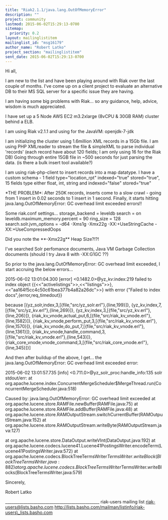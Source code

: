```yaml
---
title: "Riak2.1.1/java.lang.OutOfMemoryError"
description: ""
project: community
lastmod: 2015-06-02T15:29:13-0700
sitemap:
  priority: 0.2
layout: mailinglistitem
mailinglist_id: "msg16179"
author_name: "Robert Latko"
project_section: "mailinglistitem"
sent_date: 2015-06-02T15:29:13-0700
---
```




Hi all,

I am new to the list and have been playing around with Riak over the 
last couple of months. I've come up on a client project to evaluate an 
alternative DB to their MS SQL server for a specific issue they are having.


I am having some big problems with Riak... so any guidance, help, 
advice, wisdom is much appreciated.


I have set up a 5 Node AWS EC2 m3.2xlarge (8vCPU & 30GB RAM) cluster 
behind a ELB.

I am using Riak v2.1.1 and using for the JavaVM: openjdk-7-jdk

I am initializing the cluster using 1.6million XML records in a 15Gb 
file. I am using PHP XMLreader to stream the file & simpleXML to parse 
individual 'records' (each record have about 120 fields; I am only using 
16 for the Riak DB) Going through entire 15GB file in ~500 seconds for 
just parsing the data. (is there a bulk insert tool available?)


I am using riak-php-client to insert records into a map datatype. I have 
a custom schema - 1 field type="location\_rpt" indexed="true" 
stored="true", 15 fields type either float, int, string and 
indexed="false" stored="true"


\*THE PROBLEM\*: After 250K records, inserts come to a slow crawl - going 
from 1 insert in 0.02 seconds to 1 insert in 1 second. Finally, it 
starts hitting java.lang.OutOfMemoryError: GC overhead limit exceeded 
errors!!


Some riak.conf settings...
storage\_backend = leveldb
search = on
leveldb.maximum\_memory.percent = 90
ring\_size = 128
search.solr.jvm\_options = -d64 -Xms1g -Xmx22g -XX:+UseStringCache 
-XX:+UseCompressedOops


Did you note the \*\*-Xmx22g\*\* Heap Size?!?!

I've searched Solr perfomance documents, Java VM Garbage Collection 
documents (should I try Java 8 with -XX:G1GC ??)


So prior to the java.lang.OutOfMemoryError: GC overhead limit exceeded, 
I start accruing the below errors...


2015-06-02 13:01:04.300 [error]
<0.1482.0>@yz\_kv:index:219 failed to index object 
{{<<"activelistings">>,<<"listings">>},
<<"aa164f5cc4c50c61bea377b4a82a26dc">>} with error {"Failed to index 
docs",{error,req\_timedout}}

because [{yz\_solr,index,3,[{file,"src/yz\_solr.erl"},{line,199}]},
{yz\_kv,index,7,[{file,"src/yz\_kv.erl"},{line,269}]},
{yz\_kv,index,3,[{file,"src/yz\_kv.erl"},{line,206}]},
{riak\_kv\_vnode,actual\_put,6,[{file,"src/riak\_kv\_vnode.erl"},{line,1582}]},
{riak\_kv\_vnode,perform\_put,3,[{file,"src/riak\_kv\_vnode.erl"},{line,1570}]},
{riak\_kv\_vnode,do\_put,7,[{file,"src/riak\_kv\_vnode.erl"},{line,1361}]},
{riak\_kv\_vnode,handle\_command,3,[{file,"src/riak\_kv\_vnode.erl"},{line,543}]},
{riak\_core\_vnode,vnode\_command,3,[{file,"src/riak\_core\_vnode.erl"},{line,345}]}]

And then after buildup of the above, I get... the 
java.lang.OutOfMemoryError: GC overhead limit exceeded error:


2015-06-02 13:01:57.735 [info] <0.711.0>@yz\_solr\_proc:handle\_info:135
solr stdout/err: at 
org.apache.lucene.index.ConcurrentMergeScheduler$MergeThread.run(ConcurrentMergeScheduler.java:518)

Caused by: java.lang.OutOfMemoryError: GC overhead limit exceeded
 at org.apache.lucene.store.RAMFile.newBuffer(RAMFile.java:75)
 at org.apache.lucene.store.RAMFile.addBuffer(RAMFile.java:48)
 at 
org.apache.lucene.store.RAMOutputStream.switchCurrentBuffer(RAMOutputStream.java:152)
 at 
org.apache.lucene.store.RAMOutputStream.writeByte(RAMOutputStream.java:127)

 at org.apache.lucene.store.DataOutput.writeVInt(DataOutput.java:192)
 at 
org.apache.lucene.codecs.lucene41.Lucene41PostingsWriter.encodeTerm(Lucene41PostingsWriter.java:572)
 at 
org.apache.lucene.codecs.BlockTreeTermsWriter$TermsWriter.writeBlock(BlockTreeTermsWriter.java:882)
 at 
org.apache.lucene.codecs.BlockTreeTermsWriter$TermsWriter.writeBlocks(BlockTreeTermsWriter.java:579)


Sincerely,


Robert Latko

\_\_\_\_\_\_\_\_\_\_\_\_\_\_\_\_\_\_\_\_\_\_\_\_\_\_\_\_\_\_\_\_\_\_\_\_\_\_\_\_\_\_\_\_\_\_\_
riak-users mailing list
riak-users@lists.basho.com
http://lists.basho.com/mailman/listinfo/riak-users\_lists.basho.com


